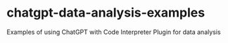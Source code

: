 # chatgpt-data-analysis-examples
Examples of using ChatGPT with Code Interpreter Plugin for data analysis
